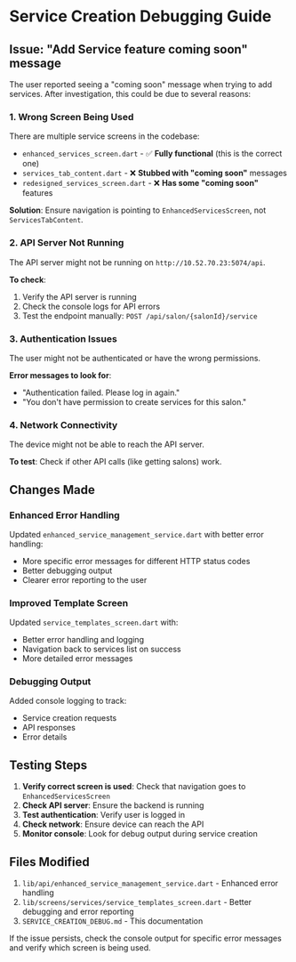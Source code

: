 # Service Creation Debugging Guide

## Issue: "Add Service feature coming soon" message

The user reported seeing a "coming soon" message when trying to add services. After investigation, this could be due to several reasons:

### 1. Wrong Screen Being Used
There are multiple service screens in the codebase:
- `enhanced_services_screen.dart` - ✅ **Fully functional** (this is the correct one)
- `services_tab_content.dart` - ❌ **Stubbed with "coming soon"** messages
- `redesigned_services_screen.dart` - ❌ **Has some "coming soon"** features

**Solution**: Ensure navigation is pointing to `EnhancedServicesScreen`, not `ServicesTabContent`.

### 2. API Server Not Running
The API server might not be running on `http://10.52.70.23:5074/api`.

**To check**:
1. Verify the API server is running
2. Check the console logs for API errors
3. Test the endpoint manually: `POST /api/salon/{salonId}/service`

### 3. Authentication Issues
The user might not be authenticated or have the wrong permissions.

**Error messages to look for**:
- "Authentication failed. Please log in again."
- "You don't have permission to create services for this salon."

### 4. Network Connectivity
The device might not be able to reach the API server.

**To test**: Check if other API calls (like getting salons) work.

## Changes Made

### Enhanced Error Handling
Updated `enhanced_service_management_service.dart` with better error handling:
- More specific error messages for different HTTP status codes
- Better debugging output
- Clearer error reporting to the user

### Improved Template Screen
Updated `service_templates_screen.dart` with:
- Better error handling and logging
- Navigation back to services list on success
- More detailed error messages

### Debugging Output
Added console logging to track:
- Service creation requests
- API responses
- Error details

## Testing Steps

1. **Verify correct screen is used**: Check that navigation goes to `EnhancedServicesScreen`
2. **Check API server**: Ensure the backend is running
3. **Test authentication**: Verify user is logged in
4. **Check network**: Ensure device can reach the API
5. **Monitor console**: Look for debug output during service creation

## Files Modified

1. `lib/api/enhanced_service_management_service.dart` - Enhanced error handling
2. `lib/screens/services/service_templates_screen.dart` - Better debugging and error reporting
3. `SERVICE_CREATION_DEBUG.md` - This documentation

If the issue persists, check the console output for specific error messages and verify which screen is being used.
